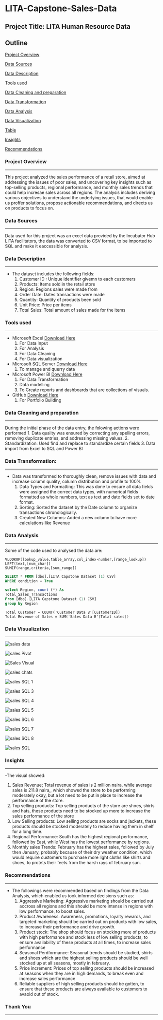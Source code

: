 # LITA-Capstone-Sales-Data

## Project Title: LITA Human Resource Data

## Outline
[Project Overview](#project-overview)

[Data Sources](#data-sources)

[Data Description](#data-description)

[Tools used](#tools-used)

[Data Cleaning and preparation](#data-cleaning-and-preparation) 

[Data Transformation](#data-transformation)

[Data Analysis](#data-analysis)

[Data Visualization](#data-visualization)

[Table](#table)

[Insights](#insights)

[Recommendations](#recommendations)

### Project Overview
---
This project analyzed the sales performance of a retail store, aimed at addressing the issues of poor sales, and uncovering key insights such as top-selling products, regional 
performance, and monthly sales trends that could help incresae sales across all regions. The analysis includes deriving various objectives to understand the underlying issues, that 
would enable us proffer solutions, propose actionable recommendations, and directs us on products to focus on.

### Data Sources
---
Data used for this project was an excel data provided by the Incubator Hub LITA facilitators, the data was converted to CSV format, to be imported to SQL and make it eaccessible for analysis.

### Data Description
---
- The dataset includes the following fields:
    1. Customer ID : Unique identifier givemn to each customers
    2. Products: Items sold in the retail store
    3. Region: Regions sales were made from
    4. Order Date: Dates transactions were made
    5. Quantity: Quantity of products been sold
    6. Unit Price: Price per items
    7. Total Sales: Total amount of sales made for the items

### Tools used
---
-  Microsoft Excel [Download Here](https://www.microsoftexcel.com)
     1. For Data Input
     2. For Analysis
     3. For Data Cleaning
     4. For Data visualization
-  Microsoft SQL Server [Download Here](https://www.microsoft.com/en-us/sql-server/sql-server-downloads)
     1. To manage and querry data 
-  Microsoft Power BI [Download Here](https://www.microsoftpowerbi.com)
     1. For Data Transformation
     2. Data modelling
     3. To Create reports and dashboards that are collections of visuals.
-  GitHub [Download Here](https://www.github.com)
     1. For Portfolio Building

### Data Cleaning and preparation
---
During the initial phase of the data entry, the folowing actions were performed
     1.  Data quality was ensured by correcting any spelling errors, removing duplicate entries, and addressing 
         missing values.
     2.  Standardization: Used find and replace to standardize certain fields
     3.  Data import from Excel to SQL and Power BI
     
### Data Transformation:
 ---
 - Data was transformed to thoroughly clean, remove issues with data and increase column quality, column distribution and profile to 100%
      1. Data Types and Formatting: This was done to ensure all data fields were assigned the correct data types, with numerical fields formatted as whole numbers, text as text
          and date fields set to date format. 
      3. Sorting: Sorted the dataset by the Date column to organize transactions chronologically.
      4. Created New Columns: Added a new column to have more calculations like Revenue

### Data Analysis
---
Some of the code used to analysed the data are:
```Excel
VLOOKUP(lookup_value,table_array,col_index-number,[range_lookup])
LEFT(text,[num_char])
SUMIF(range,criteria,[sum_range])
```
```SQL
SELECT * FROM [dbo].[LITA Capstone Dataset (1) CSV]
WHERE condition = True

select Region, count (*) As
Total_Sales_Transactions
From [dbo].[LITA Capstone Dataset (1) CSV]
group by Region
```
```Power Bi
Total Customer = COUNT('Customer Data B'[CustomerID])
Total Revenue of Sales = SUM('Sales Data B'[Total sales])
```

### Data Visualization
---
![sales data](https://github.com/user-attachments/assets/4a39c2d2-c89f-4e7c-b55d-b761ad7a5e96)

![sales Pivot](https://github.com/user-attachments/assets/0b0c1986-2ea1-470a-b2df-bd969ee7f0c2)

![Sales Visual](https://github.com/user-attachments/assets/2fd28311-13c9-49c6-bd08-e12dbc35a252)

![sales chats](https://github.com/user-attachments/assets/9fe72e3e-27fe-46d0-8c5d-fd97a2db2364)

![sales SQL 1](https://github.com/user-attachments/assets/4ba6010c-3b54-4c9d-8272-5331fad24469)

![sales SQL 3](https://github.com/user-attachments/assets/0d49d72f-04c9-4142-98bc-27416aea075f)

![sales SQL 4](https://github.com/user-attachments/assets/9d24d697-ede9-441b-9ed3-caf14fe8c8c4)

![sales SQL 5](https://github.com/user-attachments/assets/0de4d157-aa46-43a9-a524-4539ff82bc6b)

![sales SQL 6](https://github.com/user-attachments/assets/4a88e5ff-b0fd-4fed-b123-f1889dc8899a)

![sales SQL 7](https://github.com/user-attachments/assets/dc6261cd-0f81-42cf-851c-4d92ddc8f135)

![sales SQL 8](https://github.com/user-attachments/assets/8be58cd9-8c5e-4934-9f84-f8a6147ee2ba)

![sales SQL](https://github.com/user-attachments/assets/5f355db7-15a6-4f0a-9abe-0c0c0479b609)

### Insights
---
-The visual showed:
   1. Sales Revenue; Total revenue of sales is 2 million naira, while average sales is 211.8 naira,, which showed the store to be performing moderately okay, but a lot need to
     be put in place to increase the performance of the store.
   2. Top selling products: Top selling products of the store are shoes, shirts and hats, these products need to be stocked up more to increase the sales performance of the store
   3. Low Selling products: Low selling products are socks and jackets, these products should be stocked moderately to reduce having them in shelf for a long time.
   4. Regional Performance: South has the highest regional performance, followed by East, while West has the lowest performance by regions.
   5. Monthly sales Trends: February has the highest sales, followed by July then January, probably because of their dry weather condition, which would require customers to purchase 
       more light cloths like shirts and shoes, to protets their feets from the harsh rays of february sun.
 
### Recommendations
---
- The followings were recommended based on findings from the Data Analysis, which enabled us took informed decisions such as:
   1. Aggressive Marketing: Aggressive marketing should be carried out accross all regions and this should be more intense in regions with low performance, to boost sales.
   2. Product Awareness: Awareness, promotions, loyalty rewards, and targeted marketing should be carried out on products with low sales, to increase their performance and drive 
     growth.
   3. Product stock: The shop should focus on stocking more of products with high performance and stock less of low selling products, to ensure availability of these products at all 
     times, to increase sales performance
   4. Seasonal Perdformance: Seasonal trends should be studied, shirts and shoes which are the highest selling products should be well stocked up at all seasons, mostly in february.
   5. Price increment: Prices of top selling products should be increased at seasons when they are in high demands, to break even and increase sales performance
   6. Reliable suppliers of high selling products should be gotten, to ensure that these products are always available to customers to avaoid out of stock.

 ### Thank You
---
